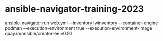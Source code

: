 # ansible-navigator-training-2023


ansible-navigator run  web.yml --inventory lwinventory --container-engine podman --execution-environment true --execution-environment-image quay.io/ansible/creator-ee:v0.9.1
